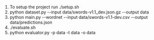 1. To setup the project run ./setup.sh
2. python dataset.py --input data/swords-v1.1_dev.json.gz --output data
3. python main.py --wordnet --input data/swords-v1.1-dev.csv --output data/predictions.json
4. ./evaluate.sh
5. python evaluator.py -p data -t data -o data